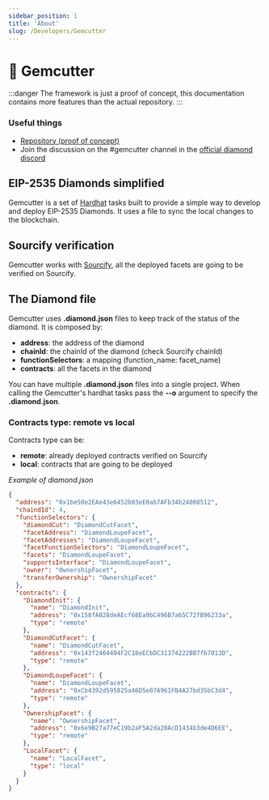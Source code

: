 ```yaml
---
sidebar_position: 1
title: 'About'
slug: /Developers/Gemcutter
---
```


# 💎 Gemcutter

:::danger
The framework is just a proof of concept, this documentation contains more features than the actual repository.
:::

### Useful things

* [Repository (proof of concept)](https://github.com/0xHabitat/gemcutter-poc)
* Join the discussion on the #gemcutter channel in the [official diamond discord](https://discord.gg/HVWjGCXZYC)

## EIP-2535 Diamonds simplified

Gemcutter is a set of [Hardhat](https://hardhat.org/) tasks built to provide a simple way to develop and deploy EIP-2535 Diamonds. It uses a file to sync the local changes to the blockchain.


## Sourcify verification
Gemcutter works with [Sourcify](https://sourcify.dev/), all the deployed facets are going to be verified on Sourcify.

## The Diamond file

Gemcutter uses **.diamond.json** files to keep track of the status of the diamond.
It is composed by:
* **address**: the address of the diamond
* **chainId**: the chainId of the diamond (check Sourcify chainId)
* **functionSelectors**: a mapping (function_name: facet_name)
* **contracts**: all the facets in the diamond

You can have multiple **.diamond.json** files into a single project. When calling the Gemcutter's hardhat tasks pass the **--o** argument to specify the **.diamond.json**.

### Contracts type: remote vs local

Contracts type can be:
* **remote**: already deployed contracts verified on Sourcify
* **local**: contracts that are going to be deployed

*Example of diamond.json*
```json
{
  "address": "0x1be50e2EAe43e6452b03eE0ab7AFb34b24008512",
  "chaindId": 4,
  "functionSelectors": {
    "diamondCut": "DiamondCutFacet",
    "facetAddress": "DiamondLoupeFacet",
    "facetAddresses": "DiamondLoupeFacet",
    "facetFunctionSelectors": "DiamondLoupeFacet",
    "facets": "DiamondLoupeFacet",
    "supportsInterface": "DiamondLoupeFacet",
    "owner": "OwnershipFacet",
    "transferOwnership": "OwnershipFacet"
  },
  "contracts": {
    "DiamondInit": {
      "name": "DiamondInit",
      "address": "0x158fA028deAEcf68Ea9bC496B7a65C72fB96233a",
      "type": "remote"
    },
    "DiamondCutFacet": {
      "name": "DiamondCutFacet",
      "address": "0x143f2464404F2C18eECbDC31374222BB7fb7013D",
      "type": "remote"
    },
    "DiamondLoupeFacet": {
      "name": "DiamondLoupeFacet",
      "address": "0xCb4392d595825a46D5e07A961FB4A27bd35bC3d4",
      "type": "remote"
    },
    "OwnershipFacet": {
      "name": "OwnershipFacet",
      "address": "0x6e9B27a77eC19b2aF5A2da28AcD1434b3de4D6EE",
      "type": "remote"
    },
    "LocalFacet": {
      "name": "LocalFacet",
      "type": "local"
    }
  }
}
```